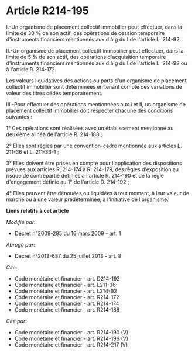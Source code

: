 # Article R214-195

I.-Un organisme de placement collectif immobilier peut effectuer, dans la limite de 30 % de son actif, des opérations de
cession temporaire d'instruments financiers mentionnés aux d à g du I de l'article L. 214-92. 

II.-Un organisme de placement collectif immobilier peut effectuer, dans la limite de 5 % de son actif, des opérations
d'acquisition temporaire d'instruments financiers mentionnés aux d à g du I de l'article L. 214-92 ou à l'article R.
214-172. 

Les valeurs liquidatives des actions ou parts d'un organisme de placement collectif immobilier sont déterminées en tenant
compte des variations de valeur des titres cédés temporairement. 

III.-Pour effectuer des opérations mentionnées aux I et II, un organisme de placement collectif immobilier doit respecter
chacune des conditions suivantes : 

1° Ces opérations sont réalisées avec un établissement mentionné au deuxième alinéa de l'article R. 214-188 ; 

2° Elles sont régies par une convention-cadre mentionnée aux articles L. 211-36 et L. 211-36-1 ;

3° Elles doivent être prises en compte pour l'application des dispositions prévues aux articles R. 214-174 à R. 214-179, des
règles d'exposition au risque de contrepartie définies à l'article R. 214-190 et de la règle d'engagement définie au 1° de
l'article D. 214-192 ; 

4° Elles peuvent être dénouées ou liquidées à tout moment, à leur valeur de marché ou à une valeur prédéterminée, à
l'initiative de l'organisme.

**Liens relatifs à cet article**

_Modifié par_:

  - Décret n°2009-295 du 16 mars 2009 - art. 1

_Abrogé par_:

  - Décret n°2013-687 du 25 juillet 2013 - art. 8

_Cite_:

  - Code monétaire et financier - art. D214-192
  - Code monétaire et financier - art. L211-36
  - Code monétaire et financier - art. L214-92
  - Code monétaire et financier - art. R214-172
  - Code monétaire et financier - art. R214-174
  - Code monétaire et financier - art. R214-188

_Cité par_:

  - Code monétaire et financier - art. R214-190 (V)
  - Code monétaire et financier - art. R214-196 (V)
  - Code monétaire et financier - art. R214-217 (V)
